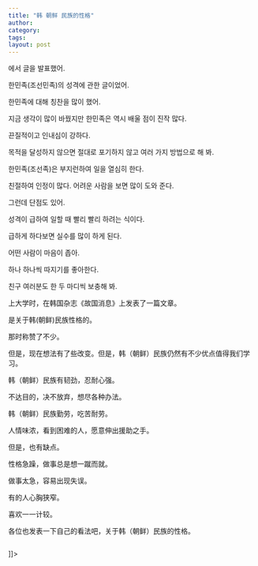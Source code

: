 ```yaml
---
title: "韩 朝鲜 民族的性格"
author:
category: 
tags: 
layout: post
---
```

에서 글을 발표했어.

한민족(조선민족)의 성격에 관한 글이었어.

한민족에 대해 칭찬을 많이 했어. 

지금 생각이 많이 바꿨지만 한민족은 역시 배울 점이 진작 많다.

끈질적이고 인내심이 강하다. 

목적을 달성하지 않으면 절대로 포기하지 않고 여러 가지 방법으로 해 봐.

한민족(조선족)은 부지런하여 일을 열심히 한다.

친절하여 인정이 많다. 어려운 사람을 보면 많이 도와 준다.

그런데 단점도 있어.

성격이 급하여 일할 때 빨리 빨리 하려는 식이다.

급하게 하다보면 실수를 많이 하게 된다.

어떤 사람이 마음이 좁아.

하나 하나씩 따지기를 좋아한다.

친구 여러분도 한 두 마디씩 보충해 봐.

上大学时，在韩国杂志《故国消息》上发表了一篇文章。

是关于韩(朝鲜)民族性格的。

那时称赞了不少。

但是，现在想法有了些改变。但是，韩（朝鲜）民族仍然有不少优点值得我们学习。

韩（朝鲜）民族有韧劲，忍耐心强。

不达目的，决不放弃，想尽各种办法。

韩（朝鲜）民族勤劳，吃苦耐劳。

人情味浓，看到困难的人，愿意伸出援助之手。

但是，也有缺点。

性格急躁，做事总是想一蹴而就。

做事太急，容易出现失误。

有的人心胸狭窄。

喜欢一一计较。

各位也发表一下自己的看法吧，关于韩（朝鲜）民族的性格。

<img src="http://www.hanfengblog.com.cn/hy/images/88.bmp.file" alt="" />

]]>

